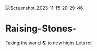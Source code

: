 ![Screenshot_2023-11-15-20-29-46](https://github.com/Michael-Z23/Raising-Stones-/assets/149832846/37f00888-938f-4744-825e-dea82b9c6e71)
# Raising-Stones-
Taking the world 🌎 to new highs 
Lets roll
